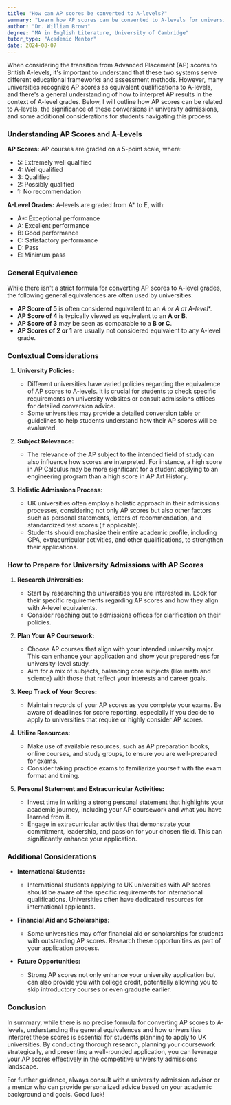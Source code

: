 ```yaml
---
title: "How can AP scores be converted to A-levels?"
summary: "Learn how AP scores can be converted to A-levels for university admissions and understand their significance in the educational system."
author: "Dr. William Brown"
degree: "MA in English Literature, University of Cambridge"
tutor_type: "Academic Mentor"
date: 2024-08-07
---
```


When considering the transition from Advanced Placement (AP) scores to British A-levels, it's important to understand that these two systems serve different educational frameworks and assessment methods. However, many universities recognize AP scores as equivalent qualifications to A-levels, and there's a general understanding of how to interpret AP results in the context of A-level grades. Below, I will outline how AP scores can be related to A-levels, the significance of these conversions in university admissions, and some additional considerations for students navigating this process.

### Understanding AP Scores and A-Levels

**AP Scores:**
AP courses are graded on a 5-point scale, where:
- 5: Extremely well qualified
- 4: Well qualified
- 3: Qualified
- 2: Possibly qualified
- 1: No recommendation

**A-Level Grades:**
A-levels are graded from A* to E, with:
- A*: Exceptional performance
- A: Excellent performance
- B: Good performance
- C: Satisfactory performance
- D: Pass
- E: Minimum pass

### General Equivalence

While there isn't a strict formula for converting AP scores to A-level grades, the following general equivalences are often used by universities:

- **AP Score of 5** is often considered equivalent to an **A* or A at A-level**.
- **AP Score of 4** is typically viewed as equivalent to an **A or B**.
- **AP Score of 3** may be seen as comparable to a **B or C**.
- **AP Scores of 2 or 1** are usually not considered equivalent to any A-level grade.

### Contextual Considerations

1. **University Policies:**
   - Different universities have varied policies regarding the equivalence of AP scores to A-levels. It is crucial for students to check specific requirements on university websites or consult admissions offices for detailed conversion advice.
   - Some universities may provide a detailed conversion table or guidelines to help students understand how their AP scores will be evaluated.

2. **Subject Relevance:**
   - The relevance of the AP subject to the intended field of study can also influence how scores are interpreted. For instance, a high score in AP Calculus may be more significant for a student applying to an engineering program than a high score in AP Art History.

3. **Holistic Admissions Process:**
   - UK universities often employ a holistic approach in their admissions processes, considering not only AP scores but also other factors such as personal statements, letters of recommendation, and standardized test scores (if applicable).
   - Students should emphasize their entire academic profile, including GPA, extracurricular activities, and other qualifications, to strengthen their applications.

### How to Prepare for University Admissions with AP Scores

1. **Research Universities:**
   - Start by researching the universities you are interested in. Look for their specific requirements regarding AP scores and how they align with A-level equivalents.
   - Consider reaching out to admissions offices for clarification on their policies.

2. **Plan Your AP Coursework:**
   - Choose AP courses that align with your intended university major. This can enhance your application and show your preparedness for university-level study.
   - Aim for a mix of subjects, balancing core subjects (like math and science) with those that reflect your interests and career goals.

3. **Keep Track of Your Scores:**
   - Maintain records of your AP scores as you complete your exams. Be aware of deadlines for score reporting, especially if you decide to apply to universities that require or highly consider AP scores.

4. **Utilize Resources:**
   - Make use of available resources, such as AP preparation books, online courses, and study groups, to ensure you are well-prepared for exams.
   - Consider taking practice exams to familiarize yourself with the exam format and timing.

5. **Personal Statement and Extracurricular Activities:**
   - Invest time in writing a strong personal statement that highlights your academic journey, including your AP coursework and what you have learned from it.
   - Engage in extracurricular activities that demonstrate your commitment, leadership, and passion for your chosen field. This can significantly enhance your application.

### Additional Considerations

- **International Students:**
  - International students applying to UK universities with AP scores should be aware of the specific requirements for international qualifications. Universities often have dedicated resources for international applicants.

- **Financial Aid and Scholarships:**
  - Some universities may offer financial aid or scholarships for students with outstanding AP scores. Research these opportunities as part of your application process.

- **Future Opportunities:**
  - Strong AP scores not only enhance your university application but can also provide you with college credit, potentially allowing you to skip introductory courses or even graduate earlier.

### Conclusion

In summary, while there is no precise formula for converting AP scores to A-levels, understanding the general equivalences and how universities interpret these scores is essential for students planning to apply to UK universities. By conducting thorough research, planning your coursework strategically, and presenting a well-rounded application, you can leverage your AP scores effectively in the competitive university admissions landscape.

For further guidance, always consult with a university admission advisor or a mentor who can provide personalized advice based on your academic background and goals. Good luck!
    